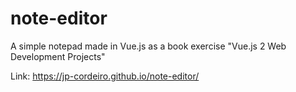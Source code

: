 # note-editor
A simple notepad made in Vue.js as a book exercise "Vue.js 2 Web Development Projects"

Link: https://jp-cordeiro.github.io/note-editor/
